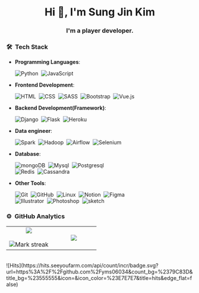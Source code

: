<h1 align="center">Hi 👋, I'm Sung Jin Kim</h1>
<h3 align="center">I'm a player developer.</h3>

### 🛠 &nbsp;Tech Stack

- **Programming Languages**:

    ![Python](https://img.shields.io/badge/-Python-05122A?style=flat&logo=python)&nbsp;
    ![JavaScript](https://img.shields.io/badge/-JavaScript-05122A?style=flat&logo=javascript)&nbsp;


- **Frontend Development**:

    ![HTML](https://img.shields.io/badge/-HTML-05122A?style=flat&logo=HTML5)&nbsp;
    ![CSS](https://img.shields.io/badge/-CSS-05122A?style=flat&logo=CSS3&logoColor=1572B6)&nbsp;
    ![SASS](https://img.shields.io/badge/-sass-05122A?style=flat&logo=sass)&nbsp;
    ![Bootstrap](https://img.shields.io/badge/-Bootstrap-05122A?style=flat&logo=bootstrap&logoColor=563D7C)&nbsp;
    ![Vue.js](https://img.shields.io/badge/-Vue-05122A?style=flat&logo=vue.js)&nbsp;
    
    
- **Backend Development(Framework)**:

    ![Django](https://img.shields.io/badge/-Django-05122A?style=flat&logo=django)&nbsp;
    ![Flask](https://img.shields.io/badge/-Flask-05122A?style=flat&logo=flask)&nbsp;
    ![Heroku](https://img.shields.io/badge/-Heroku-05122A?style=flat&logo=heroku)&nbsp;
    

- **Data engineer**:

    ![Spark](https://img.shields.io/badge/-Spark-05122A?style=flat&logo=apache-spark)&nbsp;
    ![Hadoop](https://img.shields.io/badge/-Hadoop-05122A?style=flat&logo=apache-hadoop)&nbsp;
    ![Airflow](https://img.shields.io/badge/-Airflow-05122A?style=flat&logo=apache-airflow)&nbsp;
    ![Selenium](https://img.shields.io/badge/-Selenium-05122A?style=flat&logo=selenium)&nbsp;


- **Database**:

    ![mongoDB](https://img.shields.io/badge/-mongoDB-05122A?style=flat&logo=mongoDB)&nbsp;
    ![Mysql](https://img.shields.io/badge/-Mysql-05122A?style=flat&logo=mysql)&nbsp;
    ![Postgresql](https://img.shields.io/badge/-Postgresql-05122A?style=flat&logo=postgresql)&nbsp; \
    ![Redis](https://img.shields.io/badge/-Redis-05122A?style=flat&logo=redis)&nbsp;
    ![Cassandra](https://img.shields.io/badge/-Cassandra-05122A?style=flat&logo=apache-cassandra)&nbsp;

    
    

- **Other Tools**:

    ![Git](https://img.shields.io/badge/-Git-05122A?style=flat&logo=git)&nbsp;
    ![GitHub](https://img.shields.io/badge/-GitHub-05122A?style=flat&logo=github)&nbsp;
    ![Linux](https://img.shields.io/badge/-linux-05122A?style=flat&logo=linux)&nbsp;
    ![Notion](https://img.shields.io/badge/-Notion-05122A?style=flat&logo=notion)&nbsp;
    ![Figma](https://img.shields.io/badge/-figma-05122A?style=flat&logo=figma) \
    ![Illustrator](https://img.shields.io/badge/-Illustrator-05122A?style=flat&logo=adobe-illustrator)&nbsp;
    ![Photoshop](https://img.shields.io/badge/-Photoshop-05122A?style=flat&logo=adobe-photoshop)&nbsp;
    ![sketch](https://img.shields.io/badge/-sketch-05122A?style=flat&logo=sketch)&nbsp;
   







### ⚙️ &nbsp;GitHub Analytics

<table border="0" align="center">
<tr border="0">
<td width="50%" align="center">
  
  <img  align="center"  src="https://github-readme-stats.vercel.app/api?username=yms06034&theme=cobalt&show_icons=true&count_private=true" />
  <br></br>
  <img  title="🔥 Get streak stats for your profile at git.io/streak-stats" alt="Mark streak" src="https://github-readme-streak-stats.herokuapp.com/?user=yms06034&theme=dark&hide_border=true" />


  
</td>

<td width="50%" align="center">

  <img  align="center"  src="https://github-readme-stats.anuraghazra1.vercel.app/api/top-langs/?username=yms06034&theme=dark&hide_border=true&no-bg=true&no-frame=true&langs_count=10"/>
  
  </td>
</tr>
</table>

<br>
![Hits](https://hits.seeyoufarm.com/api/count/incr/badge.svg?url=https%3A%2F%2Fgithub.com%2Fyms06034&count_bg=%2379C83D&title_bg=%23555555&icon=&icon_color=%23E7E7E7&title=hits&edge_flat=false)


